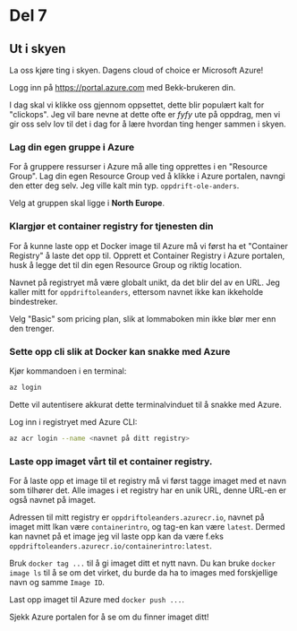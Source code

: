# Del 7

## Ut i skyen

La oss kjøre ting i skyen. Dagens cloud of choice er Microsoft Azure!

Logg inn på https://portal.azure.com med Bekk-brukeren din.

I dag skal vi klikke oss gjennom oppsettet, dette blir populært kalt for "clickops". Jeg vil bare nevne at dette ofte er _fyfy_ ute på oppdrag, men vi gir oss selv lov til det i dag for å lære hvordan ting henger sammen i skyen.

### Lag din egen gruppe i Azure

For å gruppere ressurser i Azure må alle ting opprettes i en "Resource Group".
Lag din egen Resource Group ved å klikke i Azure portalen, navngi den etter deg selv.
Jeg ville kalt min typ. `oppdrift-ole-anders`.

Velg at gruppen skal ligge i **North Europe**.

### Klargjør et container registry for tjenesten din

For å kunne laste opp et Docker image til Azure må vi først ha et "Container Registry" å laste det opp til.
Opprett et Container Registry i Azure portalen, husk å legge det til din egen Resource Group og riktig location.

Navnet på registryet må være globalt unikt, da det blir del av en URL. Jeg kaller mitt for `oppdriftoleanders`, ettersom navnet ikke kan ikkeholde bindestreker.

Velg "Basic" som pricing plan, slik at lommaboken min ikke blør mer enn den trenger.

### Sette opp cli slik at Docker kan snakke med Azure

Kjør kommandoen i en terminal:

```bash
az login
```

Dette vil autentisere akkurat dette terminalvinduet til å snakke med Azure.

Log inn i registryet med Azure CLI:

```bash
az acr login --name <navnet på ditt registry>
```

### Laste opp imaget vårt til et container registry.

For å laste opp et image til et registry må vi først tagge imaget med et navn som tilhører det.
Alle images i et registry har en unik URL, denne URL-en er også navnet på imaget.

Adressen til mitt registry er `oppdriftoleanders.azurecr.io`, navnet på imaget mitt lkan være `containerintro`, og tag-en kan være `latest`. Dermed kan navnet på et image jeg vil laste opp kan da være f.eks `oppdriftoleanders.azurecr.io/containerintro:latest`.

Bruk `docker tag ...` til å gi imaget ditt et nytt navn. Du kan bruke `docker image ls` til å se om det virket, du burde da ha to images med forskjellige navn og samme `Image ID`.

Last opp imaget til Azure med `docker push ...`.

Sjekk Azure portalen for å se om du finner imaget ditt!
